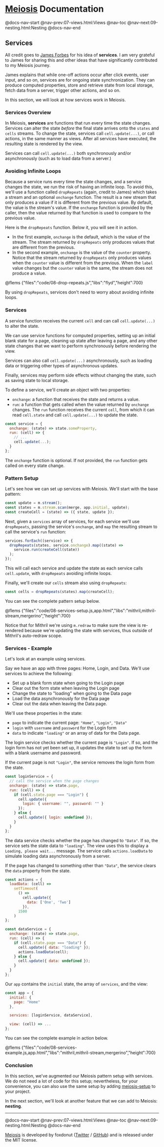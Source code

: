 # [Meiosis](https://meiosis.js.org) Documentation

@docs-nav-start
@nav-prev:07-views.html:Views
@nav-toc
@nav-next:09-nesting.html:Nesting
@docs-nav-end

## Services

All credit goes to [James Forbes](https://james-forbes.com) for his idea of **services**. I am very
grateful to James for sharing this and other ideas that have significantly contributed to my Meiosis
journey.

James explains that while one-off actions occur after click events, user input, and so on, services
are for ongoing state synchronization. They can produce computed properties, store and retrieve
state from local storage, fetch data from a server, trigger other actions, and so on.

In this section, we will look at how services work in Meiosis.

### Services Overview

In Meiosis, **services** are functions that run every time the state changes. Services can alter the
state _before_ the final state arrives onto the `states` and `cells` streams. To change the state,
services call `cell.update(...)`, or call actions, in the same manner as views. After all services
have executed, the resulting state is rendered by the view.

Services can call `cell.update(...)` both synchronously and/or asynchronously (such as to load data
from a server.)

### Avoiding Infinite Loops

Because a service runs every time the state changes, and a service changes the state, we run the
risk of having an infinite loop. To avoid this, we'll use a function called `dropRepeats` (again,
credit to James) which takes a stream and an optional `onchange` function. The result is a new
stream that only produces a value if it is different from the previous value. By default, the value
is the stream's value. If the `onchange` function is provided by the caller, then the value returned
by that function is used to compare to the previous value.

Here is the `dropRepeats` function. Below it, you will see it in action.

- In the first example, `onchange` is the default, which is the value of the stream. The stream returned by `dropRepeats` only produces values that are different from the previous.
- In the second example, `onchange` is the value of the `counter` property. Notice that the stream
returned by `dropRepeats` only produces values when the `counter` value is different from the
previous. When the `label` value changes but the `counter` value is the same, the stream does not
produce a value.

@flems {"files":"code/08-drop-repeats.js","libs":"flyd","height":700}

By using `dropRepeats`, services don't need to worry about avoiding infinite loops.

### Services

A service function receives the current `cell` and can call `cell.update(...)` to alter the state.

We can use service functions for computed properties, setting up an initial blank state for a page,
cleaning up state after leaving a page, and any other state changes that we want to perform
synchronously before rendering the view.

Services can also call `cell.update(...)` asynchronously, such as loading data or triggering other
types of asynchronous updates.

Finally, services may perform side effects without changing the state, such as saving state to local
storage.

To define a service, we'll create an object with two properties:

- `onchange`: a function that receives the state and returns a value.
- `run`: a function that gets called when the value returned by `onchange` changes. The `run`
function receives the current `cell`, from which it can read `cell.state` and call
`cell.update(...)` to update the state.

```js
const service = {
  onchange: (state) => state.someProperty,
  run: (cell) => {
    // ...
    cell.update(...);
  }
};
```

The `onchange` function is optional. If not provided, the `run` function gets called on every state
change.

### Pattern Setup

Let's see how we can set up services with Meiosis. We'll start with the base pattern:

```js
const update = m.stream();
const states = m.stream.scan(merge, app.initial, update);
const createCell = (state) => ({ state, update });
```

Next, given a `services` array of services, for each service we'll use `dropRepeats`, passing the
service's `onchange`, and `map` the resulting stream to call the service's `run` function:

```js
services.forEach((service) => {
  dropRepeats(states, service.onchange).map((state) =>
    service.run(createCell(state))
  );
});
```

This will call each service and update the state as each service calls `cell.update`, with
`dropRepeats` avoiding infinite loops.

Finally, we'll create our `cells` stream also using `dropRepeats`:

```js
const cells = dropRepeats(states).map(createCell);
```

You can see the complete pattern setup below.

@flems {"files":"code/08-services-setup.js,app.html","libs":"mithril,mithril-stream,mergerino","height":700}

Notice that for Mithril we're using `m.redraw` to make sure the view is re-rendered because we're
updating the state with services, thus outside of Mithril's auto-redraw scope.

### Services - Example

Let's look at an example using services.

Say we have an app with three pages: Home, Login, and Data. We'll use services to achieve the
following:

- Set up a blank form state when going to the Login page
- Clear out the form state when leaving the Login page
- Change the state to "loading" when going to the Data page
- Load the data asynchronously for the Data page
- Clear out the data when leaving the Data page.

We'll use these properties in the state:

- `page` to indicate the current page: `"Home"`, `"Login"`, `"Data"`
- `login` with `username` and `password` for the Login form
- `data` to indicate `"loading"` or an array of data for the Data page.

The login service checks whether the current page is `"Login"`. If so, and the login form has not
yet been set up, it updates the state to set up the form with a blank username and password.

If the current page is not `"Login"`, the service removes the login form from the state.

```js
const loginService = {
  // call the service when the page changes
  onchange: (state) => state.page,
  run: (cell) => {
    if (cell.state.page === "Login") {
      cell.update({
        login: { username: "", password: "" }
      });
    } else {
      cell.update({ login: undefined });
    }
  }
};
```

The data service checks whether the page has changed to `"Data"`. If so, the service sets the state
data to `"loading"`. The view uses this to display a `Loading, please wait...` message. The service
calls `actions.loadData` to simulate loading data asynchronously from a server.

If the page has changed to something other than `"Data"`, the service clears the `data` property
from the state.

```js
const actions = {
  loadData: (cell) =>
    setTimeout(
      () =>
        cell.update({
          data: ['One', 'Two']
        }),
      1500
    )
};

const dataService = {
  onchange: (state) => state.page,
  run: (cell) => {
    if (cell.state.page === "Data") {
      cell.update({ data: "loading" });
      actions.loadData(cell);
    } else {
      cell.update({ data: undefined });
    }
  }
};
```

Our `app` contains the `initial` state, the array of `services`, and the view:

```js
const app = {
  initial: {
    page: "Home"
  },

  services: [loginService, dataService],

  view: (cell) => ...
};
```

You can see the complete example in action below.

@flems {"files":"code/08-services-example.js,app.html","libs":"mithril,mithril-stream,mergerino","height":700}

### Conclusion

In this section, we've augmented our Meiosis pattern setup with services. We do not need a lot of
code for this setup; nevertheless, for your convenience, you can also use the same setup by adding
[meiosis-setup](https://meiosis.js.org/setup) to your project.

In the next section, we'll look at another feature that we can add to Meiosis: **nesting**.

-----

@docs-nav-start
@nav-prev:07-views.html:Views
@nav-toc
@nav-next:09-nesting.html:Nesting
@docs-nav-end

[Meiosis](https://meiosis.js.org) is developed by foxdonut ([Twitter](http://twitter.com/foxdonut00) /
[GitHub](https://github.com/foxdonut)) and is released under the MIT license.

